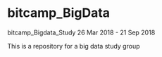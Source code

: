 # bitcamp_BigData
bitcamp_Bigdata_Study
26 Mar 2018 - 21 Sep 2018

This is a repository for a big data study group 
